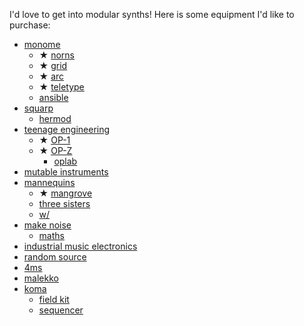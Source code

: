 I'd love to get into modular synths! Here is some equipment I'd like to purchase:

- [monome](https://monome.org/)
  - ★ [norns](https://monome.org/norns)
  - ★ [grid](https://monome.org/docs/grid)
  - ★ [arc](https://monome.org/docs/arc)
  - ★ [teletype](https://monome.org/docs/modular/teletype)
  - [ansible](https://monome.org/docs/modular/ansible)
- [squarp](https://squarp.net)
  - [hermod](https://squarp.net/hermod)
- [teenage engineering](https://www.teenageengineering.com/)
  - ★ [OP-1](https://www.teenageengineering.com/products/op-1)
  - ★ [OP-Z](https://www.teenageengineering.com/products/op-z)
    - [oplab](https://www.teenageengineering.com/products/op-z/modules/oplab)
- [mutable instruments](https://mutable-instruments.net)
- [mannequins](https://www.whimsicalraps.com/)
  - ★ [mangrove](https://www.whimsicalraps.com/products/mangrove)
  - [three sisters](https://www.whimsicalraps.com/products/sisters)
  - [w/](https://www.whimsicalraps.com/products/wslash)
- [make noise](http://www.makenoisemusic.com/)
  - [maths](http://www.makenoisemusic.com/modules/maths)
- [industrial music electronics](http://www.industrialmusicelectronics.com/)
- [random source](http://randomsource.net)
- [4ms](https://4mscompany.com/)
- [malekko](https://malekkoheavyindustry.com/products/#modules)
- [koma](https://koma-elektronik.com/)
  - [field kit](https://koma-elektronik.com/?product=field-kit)
  - [sequencer](https://koma-elektronik.com/?product=komplex-sequencer)
